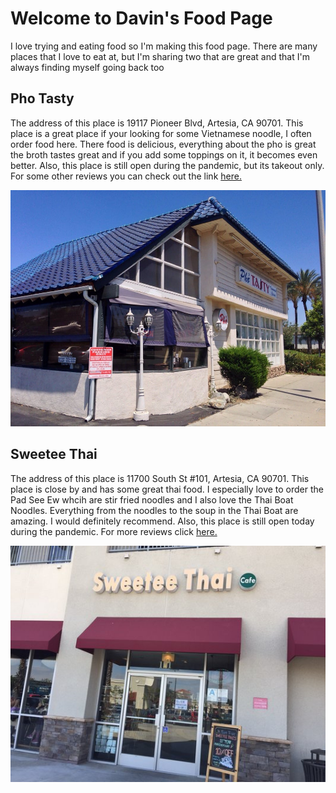 # Welcome to Davin's Food Page

I love trying and eating food so I'm making this food page. There are many places that I love to eat at, but I'm sharing two that are great and that I'm always finding myself going back too

## Pho Tasty

The address of this place is 19117 Pioneer Blvd, Artesia, CA 90701. This place is a great place if your looking for some Vietnamese noodle, I often order food here. There food is delicious, everything about the pho is great the broth tastes great and if you add some toppings on it, it becomes even better. Also, this place is still open during the pandemic, but its takeout only. For some other reviews you can check out the link [here.](https://www.yelp.com/biz/pho-tasty-artesia)

![PhoTasty](photasty.jpg)

## Sweetee Thai

The address of this place is 11700 South St #101, Artesia, CA 90701. This place is close by and has some great thai food. I especially love to order the Pad See Ew whcih are stir fried noodles and I also love the Thai Boat Noodles. Everything from the noodles to the soup in the Thai Boat are amazing. I would definitely recommend. Also, this place is still open today during the pandemic. For more reviews click [here.](https://www.yelp.com/biz/sweetee-thai-cafe-artesia)

![SweeteeThai](sweeteethai.jpg)

